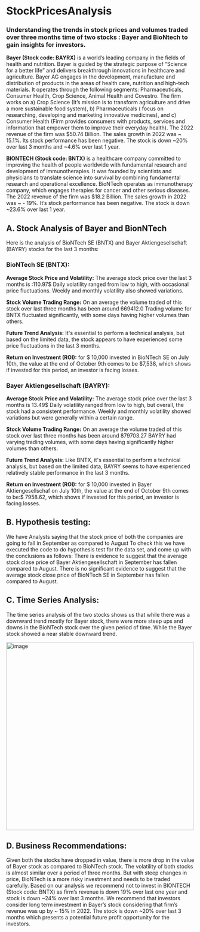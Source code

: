 # StockPricesAnalysis
### Understanding the trends in stock prices and volumes traded over three months time of two stocks : Bayer and BioNtech to gain insights for investors.

**Bayer (Stock code: BAYRX)** is a world’s leading company in the fields of health and nutrition. Bayer is guided by the strategic purpose of “Science for a better life” and delivers breakthrough innovations in healthcare and agriculture.
Bayer AG engages in the development, manufacture and distribution of products in the areas of health care, nutrition and high-tech materials. It operates through the following segments: Pharmaceuticals, Consumer Health, Crop Science, Animal Health and Covestro. The firm works on a) Crop Science (It’s mission is to transform agriculture and drive a more sustainable food system), b) Pharmaceuticals ( focus on researching, developing and marketing innovative medicines), and c) Consumer Health (Firm provides consumers with products, services and information that empower them to improve their everyday health).
The 2022 revenue of the firm was $50.74 Billion. The sales growth in 2022 was ~ 15.1%. Its stock performance has been negative. The stock is down ~20% over last 3 months and ~4.6% over last 1 year.

**BIONTECH (Stock code: BNTX)** is a healthcare company committed to improving the health of people worldwide with fundamental research and development of immunotherapies. It was founded by scientists and physicians to translate science into survival by combining fundamental research and operational excellence. BioNTech operates as immunotherapy company, which engages therapies for cancer and other serious diseases.
The 2022 revenue of the firm was $18.2 Billion. The sales growth in 2022 was ~ - 19%. It’s stock performance has been negative. The stock is down ~23.6% over last 1 year.

## **A. Stock Analysis of Bayer and BionNTech**
Here is the analysis of BioNTech SE (BNTX) and Bayer Aktiengesellschaft (BAYRY) stocks for the last 3 months:
### BioNTech SE (BNTX):

**Average Stock Price and Volatility:**
The average stock price over the last 3 months is :110.97$
Daily volatility ranged from low to high, with occasional price fluctuations.
Weekly and monthly volatility also showed variations.

**Stock Volume Trading Range:**
On an average the volume traded of this stock over last three months has been around 669412.0
Trading volume for BNTX fluctuated significantly, with some days having higher volumes than others.

**Future Trend Analysis:**
It's essential to perform a technical analysis, but based on the limited data, the stock appears to have experienced some price fluctuations in the last 3 months.

**Return on Investment (ROI):**
for $ 10,000 invested in BioNTech SE on July 10th, the value at the end of October 9th comes to be $7,538, which shows if invested for this period, an investor is facing losses.

### Bayer Aktiengesellschaft (BAYRY):
**Average Stock Price and Volatility:**
The average stock price over the last 3 months is 13.49$
Daily volatility ranged from low to high, but overall, the stock had a consistent performance.
Weekly and monthly volatility showed variations but were generally within a certain range.

**Stock Volume Trading Range:**
On an average the volume traded of this stock over last three months has been around 879703.27
BAYRY had varying trading volumes, with some days having significantly higher volumes than others.

**Future Trend Analysis:**
Like BNTX, it's essential to perform a technical analysis, but based on the limited data, BAYRY seems to have experienced relatively stable performance in the last 3 months.

**Return on Investment (ROI):**
for $ 10,000 invested in Bayer Aktiengesellschaf on July 10th, the value at the end of October 9th comes to be:$ 7958.62, which shows if invested for this period, an investor is facing losses.

## B. Hypothesis testing:

We have Analysts saying that the stock price of both the companies are going to fall in September as compared to August
To check this we have executed the code to do hypothesis test for the data set, and come up with the conclusions as follows:
There is evidence to suggest that the average stock close price of Bayer Aktiengesellschaft in September has fallen compared to August.
There is no significant evidence to suggest that the average stock close price of BioNTech SE in September has fallen compared to August.

## C. Time Series Analysis:
The time series analysis of the two stocks shows us that while there was a downward trend mostly for Bayer stock, there were more steep ups and downs in the BioNTech stock over the given period of time. While the Bayer stock showed a near stable downward trend.

<img width="502" alt="image" src="https://github.com/Pratyusha3Purdue/StockPricesAnalysis/assets/141969918/7c7b2679-f6f2-48e1-99b6-f5c78efe497f">


## D. Business Recommendations:
Given both the stocks have dropped in value, there is more drop in the value of Bayer stock as compared to BioNTech stock.
The volatility of both stocks is almost similar over a period of three months.
But with steep changes in price, BioNTech is a more risky investment and needs to be traded carefully.
Based on our analysis we recommend not to invest in BIONTECH (Stock code: BNTX) as firm’s revenue is down 19% over last one year and stock is down ~24% over last 3 months.
We recommend that investors consider long term investment in Bayer’s stock considering that firm’s revenue was up by ~ 15% in 2022. The stock is down ~20% over last 3 months which presents a potential future profit opportunity for the investors.
